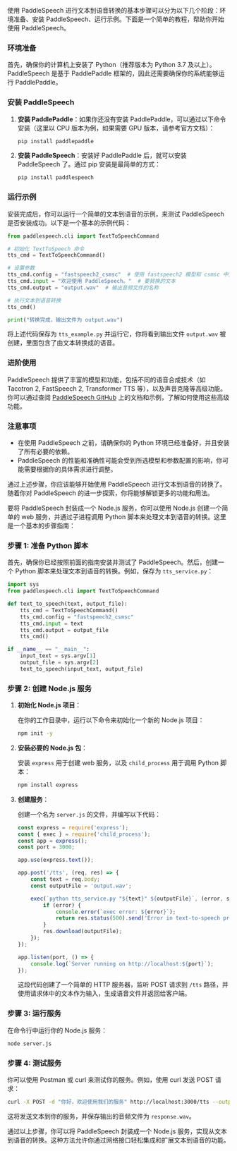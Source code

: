 使用 PaddleSpeech 进行文本到语音转换的基本步骤可以分为以下几个阶段：环境准备、安装 PaddleSpeech、运行示例。下面是一个简单的教程，帮助你开始使用 PaddleSpeech。

### 环境准备

首先，确保你的计算机上安装了 Python（推荐版本为 Python 3.7 及以上）。PaddleSpeech 是基于 PaddlePaddle 框架的，因此还需要确保你的系统能够运行 PaddlePaddle。

### 安装 PaddleSpeech

1. **安装 PaddlePaddle**：如果你还没有安装 PaddlePaddle，可以通过以下命令安装（这里以 CPU 版本为例，如果需要 GPU 版本，请参考官方文档）：

    ```bash
    pip install paddlepaddle
    ```

2. **安装 PaddleSpeech**：安装好 PaddlePaddle 后，就可以安装 PaddleSpeech 了。通过 pip 安装是最简单的方式：

    ```bash
    pip install paddlespeech
    ```

### 运行示例

安装完成后，你可以运行一个简单的文本到语音的示例，来测试 PaddleSpeech 是否安装成功。以下是一个基本的示例代码：

```python
from paddlespeech.cli import TextToSpeechCommand

# 初始化 TextToSpeech 命令
tts_cmd = TextToSpeechCommand()

# 设置参数
tts_cmd.config = "fastspeech2_csmsc"  # 使用 fastspeech2 模型和 csmsc 中文数据集
tts_cmd.input = "欢迎使用 PaddleSpeech。"  # 要转换的文本
tts_cmd.output = "output.wav"  # 输出音频文件的名称

# 执行文本到语音转换
tts_cmd()

print("转换完成，输出文件为 output.wav")
```

将上述代码保存为 `tts_example.py` 并运行它，你将看到输出文件 `output.wav` 被创建，里面包含了由文本转换成的语音。

### 进阶使用

PaddleSpeech 提供了丰富的模型和功能，包括不同的语音合成技术（如 Tacotron 2, FastSpeech 2, Transformer TTS 等），以及声音克隆等高级功能。你可以通过查阅 [PaddleSpeech GitHub](https://github.com/PaddlePaddle/PaddleSpeech) 上的文档和示例，了解如何使用这些高级功能。

### 注意事项

- 在使用 PaddleSpeech 之前，请确保你的 Python 环境已经准备好，并且安装了所有必要的依赖。
- PaddleSpeech 的性能和准确性可能会受到所选模型和参数配置的影响，你可能需要根据你的具体需求进行调整。

通过上述步骤，你应该能够开始使用 PaddleSpeech 进行文本到语音的转换了。随着你对 PaddleSpeech 的进一步探索，你将能够解锁更多的功能和用法。



要将 PaddleSpeech 封装成一个 Node.js 服务，你可以使用 Node.js 创建一个简单的 web 服务，并通过子进程调用 Python 脚本来处理文本到语音的转换。这里是一个基本的步骤指南：

### 步骤 1: 准备 Python 脚本

首先，确保你已经按照前面的指南安装并测试了 PaddleSpeech。然后，创建一个 Python 脚本来处理文本到语音的转换。例如，保存为 `tts_service.py`：

```python
import sys
from paddlespeech.cli import TextToSpeechCommand

def text_to_speech(text, output_file):
    tts_cmd = TextToSpeechCommand()
    tts_cmd.config = "fastspeech2_csmsc"
    tts_cmd.input = text
    tts_cmd.output = output_file
    tts_cmd()

if __name__ == "__main__":
    input_text = sys.argv[1]
    output_file = sys.argv[2]
    text_to_speech(input_text, output_file)
```

### 步骤 2: 创建 Node.js 服务

1. **初始化 Node.js 项目**：

    在你的工作目录中，运行以下命令来初始化一个新的 Node.js 项目：

    ```bash
    npm init -y
    ```

2. **安装必要的 Node.js 包**：

    安装 `express` 用于创建 web 服务，以及 `child_process` 用于调用 Python 脚本：

    ```bash
    npm install express
    ```

3. **创建服务**：

    创建一个名为 `server.js` 的文件，并编写以下代码：

    ```javascript
    const express = require('express');
    const { exec } = require('child_process');
    const app = express();
    const port = 3000;

    app.use(express.text());

    app.post('/tts', (req, res) => {
        const text = req.body;
        const outputFile = 'output.wav';

        exec(`python tts_service.py "${text}" ${outputFile}`, (error, stdout, stderr) => {
            if (error) {
                console.error(`exec error: ${error}`);
                return res.status(500).send('Error in text-to-speech process');
            }
            res.download(outputFile);
        });
    });

    app.listen(port, () => {
        console.log(`Server running on http://localhost:${port}`);
    });
    ```

    这段代码创建了一个简单的 HTTP 服务器，监听 POST 请求到 `/tts` 路径，并使用请求体中的文本作为输入，生成语音文件并返回给客户端。

### 步骤 3: 运行服务

在命令行中运行你的 Node.js 服务：

```bash
node server.js
```

### 步骤 4: 测试服务

你可以使用 Postman 或 curl 来测试你的服务。例如，使用 curl 发送 POST 请求：

```bash
curl -X POST -d "你好，欢迎使用我们的服务" http://localhost:3000/tts --output response.wav
```

这将发送文本到你的服务，并保存输出的音频文件为 `response.wav`。

通过以上步骤，你可以将 PaddleSpeech 封装成一个 Node.js 服务，实现从文本到语音的转换。这种方法允许你通过网络接口轻松集成和扩展文本到语音的功能。